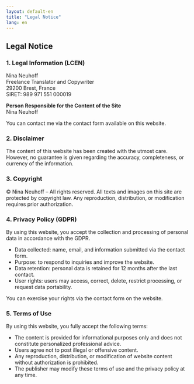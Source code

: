 ```yaml
---
layout: default-en
title: "Legal Notice"
lang: en
---
```


## Legal Notice

### 1. Legal Information (LCEN)
Nina Neuhoff  
Freelance Translator and Copywriter  
29200 Brest, France  
SIRET: 989 971 551 000019  

**Person Responsible for the Content of the Site**  
Nina Neuhoff  

You can contact me via the contact form available on this website.

### 2. Disclaimer
The content of this website has been created with the utmost care. However, no guarantee is given regarding the accuracy, completeness, or currency of the information.

### 3. Copyright
© Nina Neuhoff – All rights reserved.
All texts and images on this site are protected by copyright law. Any reproduction, distribution, or modification requires prior authorization.

### 4. Privacy Policy (GDPR)
By using this website, you accept the collection and processing of personal data in accordance with the GDPR.

- Data collected: name, email, and information submitted via the contact form.
- Purpose: to respond to inquiries and improve the website.
- Data retention: personal data is retained for 12 months after the last contact.
- User rights: users may access, correct, delete, restrict processing, or request data portability.

You can exercise your rights via the contact form on the website.

### 5. Terms of Use
By using this website, you fully accept the following terms:

- The content is provided for informational purposes only and does not constitute personalized professional advice.
- Users agree not to post illegal or offensive content.
- Any reproduction, distribution, or modification of website content without authorization is prohibited.
- The publisher may modify these terms of use and the privacy policy at any time.
